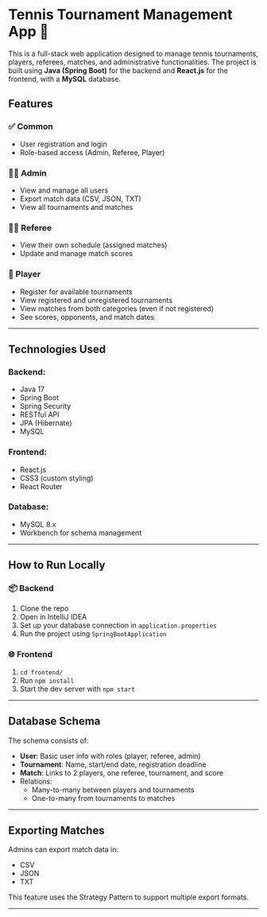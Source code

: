# Tennis Tournament Management App 🎾

This is a full-stack web application designed to manage tennis tournaments, players, referees, matches, and administrative functionalities. The project is built using **Java (Spring Boot)** for the backend and **React.js** for the frontend, with a **MySQL** database.

## Features

### ✅ Common
- User registration and login
- Role-based access (Admin, Referee, Player)

### 🧑‍💼 Admin
- View and manage all users
- Export match data (CSV, JSON, TXT)
- View all tournaments and matches

### 🧑‍⚖️ Referee
- View their own schedule (assigned matches)
- Update and manage match scores

### 🎾 Player
- Register for available tournaments
- View registered and unregistered tournaments
- View matches from both categories (even if not registered)
- See scores, opponents, and match dates

---

## Technologies Used

### Backend:
- Java 17
- Spring Boot
- Spring Security
- RESTful API
- JPA (Hibernate)
- MySQL

### Frontend:
- React.js
- CSS3 (custom styling)
- React Router

### Database:
- MySQL 8.x
- Workbench for schema management

---

## How to Run Locally

### 📦 Backend
1. Clone the repo
2. Open in IntelliJ IDEA
3. Set up your database connection in `application.properties`
4. Run the project using `SpringBootApplication`

### 🌐 Frontend
1. `cd frontend/`
2. Run `npm install`
3. Start the dev server with `npm start`

---

## Database Schema

The schema consists of:

- **User**: Basic user info with roles (player, referee, admin)
- **Tournament**: Name, start/end date, registration deadline
- **Match**: Links to 2 players, one referee, tournament, and score
- Relations:
  - Many-to-many between players and tournaments
  - One-to-many from tournaments to matches

---

## Exporting Matches

Admins can export match data in:
- CSV
- JSON
- TXT

This feature uses the Strategy Pattern to support multiple export formats.

---



